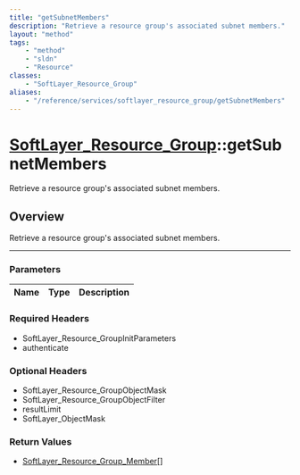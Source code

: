 ```yaml
---
title: "getSubnetMembers"
description: "Retrieve a resource group's associated subnet members."
layout: "method"
tags:
    - "method"
    - "sldn"
    - "Resource"
classes:
    - "SoftLayer_Resource_Group"
aliases:
    - "/reference/services/softlayer_resource_group/getSubnetMembers"
---
```

# [SoftLayer_Resource_Group](/reference/services/SoftLayer_Resource_Group)::getSubnetMembers


Retrieve a resource group's associated subnet members.


## Overview 
Retrieve a resource group's associated subnet members.

-----

### Parameters 
|Name | Type | Description |
| --- | --- | --- |


### Required Headers
* SoftLayer_Resource_GroupInitParameters
* authenticate


### Optional Headers
* SoftLayer_Resource_GroupObjectMask
* SoftLayer_Resource_GroupObjectFilter
* resultLimit
* SoftLayer_ObjectMask

### Return Values
* <a href='/reference/datatypes/SoftLayer_Resource_Group_Member'>SoftLayer_Resource_Group_Member[] </a>




